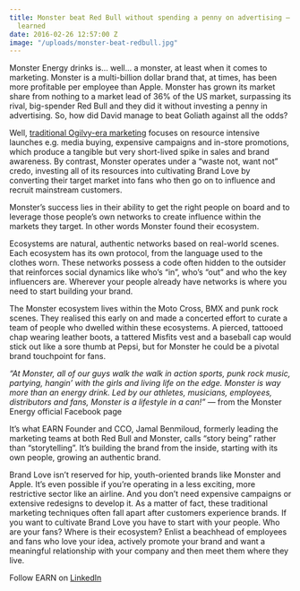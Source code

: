 ```yaml
---
title: Monster beat Red Bull without spending a penny on advertising – what we’ve
  learned
date: 2016-02-26 12:57:00 Z
image: "/uploads/monster-beat-redbull.jpg"
---
```


Monster Energy drinks is… well… a monster, at least when it comes to marketing. Monster is a multi-billion dollar brand that, at times, has been more profitable per employee than Apple. Monster has grown its market share from nothing to a market lead of 36% of the US market, surpassing its rival, big-spender Red Bull and they did it without investing a penny in advertising. So, how did David manage to beat Goliath against all the odds?

Well, [traditional Ogilvy-era marketing](http://thisisearn.com/blog/do-companies-even-need-creative-agencies-in-the-connection-economy/) focuses on resource intensive launches e.g. media buying, expensive campaigns and in-store promotions, which produce a tangible but very short-lived spike in sales and brand awareness. By contrast, Monster operates under a “waste not, want not” credo, investing all of its resources into cultivating Brand Love by converting their target market into fans who then go on to influence and recruit mainstream customers. 

Monster’s success lies in their ability to get the right people on board and to leverage those people’s own networks to create influence within the markets they target. In other words Monster found their ecosystem. 

Ecosystems are natural, authentic networks based on real-world scenes. Each ecosystem has its own protocol, from the language used to the clothes worn. These networks possess a code often hidden to the outsider that reinforces social dynamics like who’s “in”, who’s “out” and who the key influencers are. Wherever your people already have networks is where you need to start building your brand. 

The Monster ecosystem lives within the Moto Cross, BMX and punk rock scenes. They realised this early on and made a concerted effort to curate a team of people who dwelled within these ecosystems. A pierced, tattooed chap wearing leather boots, a tattered Misfits vest and a baseball cap would stick out like a sore thumb at Pepsi, but for Monster he could be a pivotal brand touchpoint for fans.

*“At Monster, all of our guys walk the walk in action sports, punk rock music, partying, hangin’ with the girls and living life on the edge. Monster is way more than an energy drink. Led by our athletes, musicians, employees, distributors and fans, Monster is a lifestyle in a can!”* — from the Monster Energy official Facebook page 

It’s what EARN Founder and CCO, Jamal Benmiloud, formerly leading the marketing teams at both Red Bull and Monster, calls “story being” rather than “storytelling”. It’s building the brand from the inside, starting with its own people, growing an authentic brand.  

Brand Love isn’t reserved for hip, youth-oriented brands like Monster and Apple. It’s even possible if you’re operating in a less exciting, more restrictive sector like an airline. And you don’t need expensive campaigns or extensive redesigns to develop it. As a matter of fact, these traditional marketing techniques often fall apart after customers experience brands. If you want to cultivate Brand Love you have to start with your people. Who are your fans? Where is their ecosystem? Enlist a beachhead of employees and fans who love your idea, actively promote your brand and want a meaningful relationship with your company and then meet them where they live. 

Follow EARN on [LinkedIn](https://www.linkedin.com/company/earn-media-limited)